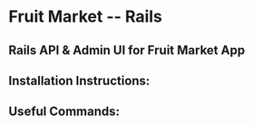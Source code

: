 # Fruit Market -- Rails

## Rails API & Admin UI for Fruit Market App

## Installation Instructions:

## Useful Commands:
